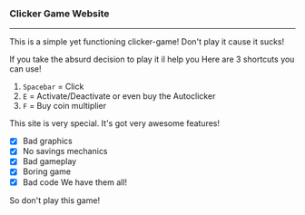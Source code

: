 ### Clicker Game Website
---

This is a simple yet functioning clicker-game! Don't play it cause it sucks!

If you take the absurd decision to play it il help you
Here are 3 shortcuts you can use!
1. ```Spacebar``` = Click
2. ```E``` = Activate/Deactivate or even buy the Autoclicker
3. ```F``` = Buy coin multiplier

This site is very special. It's got very awesome features!

- [x] Bad graphics
- [x] No savings mechanics
- [x] Bad gameplay
- [x] Boring game
- [x] Bad code
We have them all!

So don't play this game!
